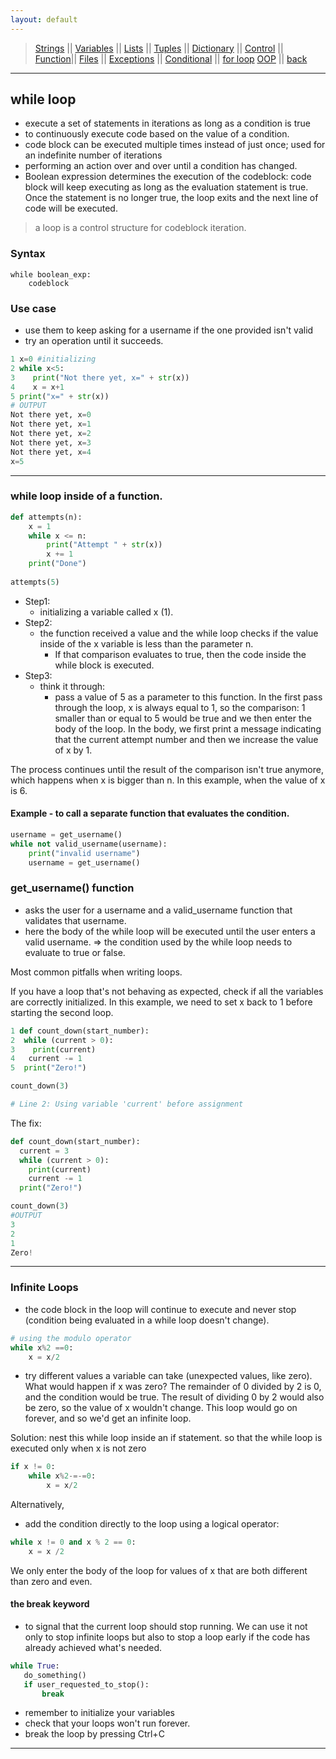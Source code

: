 ```yaml
---
layout: default
---
```

> [Strings](./strings.html) || [Variables](./variables.html) || [Lists](./lists.html) || [Tuples](./tuples.html) || [Dictionary](./dictionary.html) ||
> [Control](./control.html) || [Function](./function.html)|| [Files](./files.html) || [Exceptions](./exceptions.html) ||
> [Conditional](./c_conditional.html) || [for loop](./c_for.html)
> [OOP](./oop.html) || [back](./)

***

## while loop

- execute a set of statements in iterations as long as a condition is true 
- to continuously execute code based on the value of a condition. 
- code block can be executed multiple times instead of just once; used for an indefinite number of iterations
- performing an action over and over until a condition has changed.
- Boolean expression determines the execution of the codeblock: code block will keep executing as long as the evaluation 
statement is true. Once the statement is no longer true, the loop exits and the next line of code will be executed.

> a loop is a control structure for codeblock iteration.

### Syntax


```pythyon
while boolean_exp:
    codeblock
```

### Use case
- use them to keep asking for a username if the one provided isn't valid
- try an operation until it succeeds.

```python
1 x=0 #initializing
2 while x<5:
3    print("Not there yet, x=" + str(x))
4    x = x+1
5 print("x=" + str(x))
# OUTPUT
Not there yet, x=0
Not there yet, x=1
Not there yet, x=2
Not there yet, x=3
Not there yet, x=4
x=5
```

***

### while loop inside of a function. 
```python
def attempts(n):
    x = 1
    while x <= n:
        print("Attempt " + str(x))
        x += 1
    print("Done")
    
attempts(5)
```

* Step1: 
    * initializing a variable called x (1).
* Step2: 
    * the function received a value and the while loop checks if the value inside of the x variable is less than the parameter n. 
        * If that comparison evaluates to true, then the code inside the while block is executed. 
* Step3: 
    * think it through: 
        - pass a value of 5 as a parameter to this function. In the first pass through the loop, x is always equal to 1, so the comparison: 1 smaller than or equal to 5 would be true and we then enter the body of the loop. 
In the body, we first print a message indicating that the current attempt number and then we increase the value of x by 1. 


The process continues until the result of the comparison isn't true anymore, which happens when x is bigger than n. 
In this example, when the value of x is 6. 
 
#### Example - to call a separate function that evaluates the condition. 

```python
username = get_username()
while not valid_username(username):
    print("invalid username")
    username = get_username()
```

### get_username() function 
- asks the user for a username and a valid_username function that validates that username. 
- here the body of the while loop will be executed until the user enters a valid username. 
=> the condition used by the while loop needs to evaluate to true or false. 

Most common pitfalls when writing loops. 


If you have a loop that's not behaving as expected, check if all the variables are correctly initialized. 
In this example, we need to set x back to 1 before starting the second loop. 

```python
1 def count_down(start_number):
2  while (current > 0):
3    print(current)
4   current -= 1
5  print("Zero!")

count_down(3)

# Line 2: Using variable 'current' before assignment
```

The fix: 

```python
def count_down(start_number):
  current = 3
  while (current > 0):
    print(current)
    current -= 1
  print("Zero!")

count_down(3)
#OUTPUT
3
2
1
Zero!
```

***

### Infinite Loops 
- the code block in the loop will continue to execute and never stop (condition being evaluated in a while loop doesn't change). 

```python
# using the modulo operator
while x%2 ==0:
    x = x/2
```

- try different values a variable can take (unexpected values, like zero).
What would happen if x was zero? 
The remainder of 0 divided by 2 is 0, and the condition would be true. 
The result of dividing 0 by 2 would also be zero, so the value of x wouldn't change. 
This loop would go on forever, and so we'd get an infinite loop.

Solution: nest this while loop inside an if statement.
so that the while loop is executed only when x is not zero

```python
if x != 0:
    while x%2-=-=0:
        x = x/2
```

Alternatively, 
* add the condition directly to the loop using a logical operator:

```python
while x != 0 and x % 2 == 0:
    x = x /2
```
We only enter the body of the loop for values of x that are both different than zero and even. 

#### the break keyword 
- to signal that the current loop should stop running. We can use it not only to stop infinite loops but also to stop a loop early if the code has already achieved what's needed. 

 ```python 
while True:
    do_something()
    if user_requested_to_stop():
        break
```

* remember to initialize your variables
* check that your loops won't run forever.
* break the loop by pressing Ctrl+C

***
